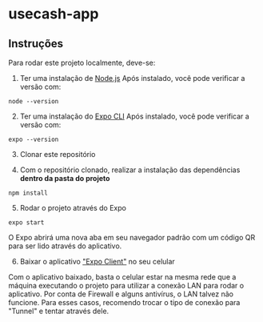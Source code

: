 # usecash-app

## Instruções
Para rodar este projeto localmente, deve-se:

1. Ter uma instalação de [Node.js](https://nodejs.org/en/download/)
Após instalado, você pode verificar a versão com:
```
node --version
```

2. Ter uma instalação do [Expo CLI](https://docs.expo.io/workflow/expo-cli/#installation)
Após instalado, você pode verificar a versão com:
```
expo --version
```

3. Clonar este repositório

4. Com o repositório clonado, realizar a instalação das dependências **dentro da pasta do projeto**
```
npm install
```

5. Rodar o projeto através do Expo
```
expo start
```
O Expo abrirá uma nova aba em seu navegador padrão com um código QR para ser lido através do aplicativo.

6. Baixar o aplicativo ["Expo Client"](https://expo.io/tools) no seu celular

Com o aplicativo baixado, basta o celular estar na mesma rede que a máquina executando o projeto para utilizar a conexão LAN para rodar o aplicativo. Por conta de Firewall e alguns antivírus, o LAN talvez não funcione. Para esses casos, recomendo trocar o tipo de conexão para "Tunnel" e tentar através dele.
